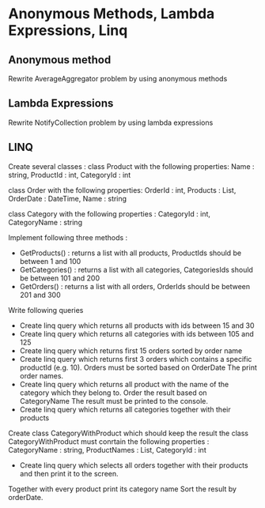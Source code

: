 # Anonymous Methods, Lambda Expressions, Linq

## Anonymous method

Rewrite AverageAggregator problem by using anonymous methods

## Lambda Expressions

Rewrite NotifyCollection problem by using lambda expressions

## LINQ

Create several classes :
class Product with the following properties:
Name : string,
ProductId : int,
CategoryId : int

class Order with the following properties:
OrderId : int,
Products : List<int>,
OrderDate : DateTime,
Name : string

class Category with the following properties :
CategoryId : int,
CategoryName : string

Implement following three methods :
* GetProducts() : returns a list with all products, ProductIds should be between 1 and 100
* GetCategories() : returns a list with all categories, CategoriesIds should be between 101 and 200
* GetOrders() : returns a list with all orders, OrderIds should be between 201 and 300

Write following queries
* Create linq query which returns all products with ids between 15 and 30
* Create linq query which returns all categories with ids between 105 and 125
* Create linq query which returns first 15 orders sorted by order name
* Create linq query which returns first 3 orders which contains a specific productId (e.g. 10).
Orders must be sorted based on OrderDate
The print order names.
* Create linq query which returns all product with the name of the category which they belong to.
Order the result based on CategoryName
The result must be printed to the console.
* Create linq query which returns all categories together with their products

Create class CategoryWithProduct which should keep the result
the class CategoryWithProduct must conrtain the following properties :
CategoryName : string,
ProductNames : List<string>,
CategoryId : int

* Create linq query which selects all orders together with their products and then print it to the screen.

Together with every product print its category name
Sort the result by orderDate.
